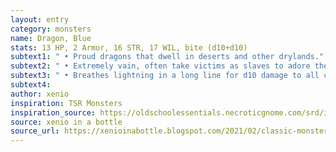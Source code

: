 ```yaml
---
layout: entry 
category: monsters
name: Dragon, Blue
stats: 13 HP, 2 Armor, 16 STR, 17 WIL, bite (d10+d10)
subtext1: " • Proud dragons that dwell in deserts and other drylands."
subtext2: " • Extremely vain, often take victims as slaves to adore them."
subtext3: " • Breathes lightning in a long line for d10 damage to all caught."
subtext4: 
author: xenio
inspiration: TSR Monsters
inspiration_source: https://oldschoolessentials.necroticgnome.com/srd/index.php/Monster_Descriptions
source: xenio in a bottle
source_url: https://xenioinabottle.blogspot.com/2021/02/classic-monsters-for-cairnito-part-1.html
---
```

